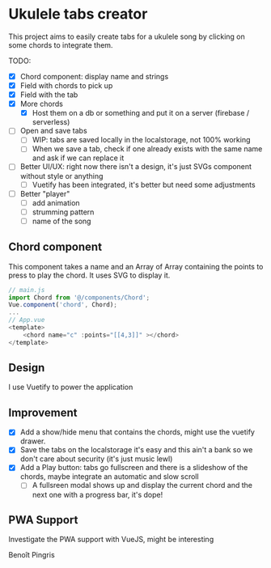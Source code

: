 # Ukulele tabs creator
This project aims to easily create tabs for a ukulele song by clicking on some chords to integrate them.



TODO:
- [x] Chord component: display name and strings
- [x] Field with chords to pick up
- [x] Field with the tab
- [x] More chords
    - [x] Host them on a db or something and put it on a server (firebase / serverless)
- [ ] Open and save tabs
  - [ ] WIP: tabs are saved locally in the localstorage, not 100% working
  - [ ] When we save a tab, check if one already exists with the same name and ask if we can replace it
- [ ] Better UI/UX: right now there isn't a design, it's just SVGs component without style or anything
  - [ ] Vuetify has been integrated, it's better but need some adjustments
- [ ] Better "player"
  - [ ] add animation
  - [ ] strumming pattern
  - [ ] name of the song

## Chord component
This component takes a name and an Array of Array containing the points to press to play the chord.
It uses SVG to display it.
```js
// main.js
import Chord from '@/components/Chord';
Vue.component('chord', Chord);
...
// App.vue
<template>
    <chord name="c" :points="[[4,3]]" ></chord>
</template>
```

## Design
I use Vuetify to power the application

## Improvement
- [x] Add a show/hide menu that contains the chords, might use the vuetify drawer.
- [x] Save the tabs on the localstorage it's easy and this ain't a bank so we don't care about security (it's just music lewl)
- [x] Add a Play button: tabs go fullscreen and there is a slideshow of the chords, maybe integrate an automatic and slow scroll
  - [ ] A fullsreen modal shows up and display the current chord and the next one with a progress bar, it's dope!

## PWA Support
Investigate the PWA support with VueJS, might be interesting

Benoît Pingris